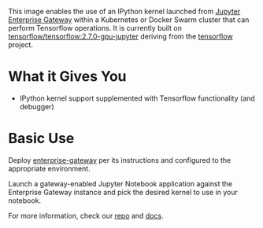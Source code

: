This image enables the use of an IPython kernel launched from [Jupyter Enterprise Gateway](https://jupyter-enterprise-gateway.readthedocs.io/en/latest/) within a Kubernetes or Docker Swarm cluster that can perform Tensorflow operations. It is currently built on [tensorflow/tensorflow:2.7.0-gpu-jupyter](https://hub.docker.com/r/tensorflow/tensorflow/) deriving from the [tensorflow](https://github.com/tensorflow/tensorflow) project.

# What it Gives You

- IPython kernel support supplemented with Tensorflow functionality (and debugger)

# Basic Use

Deploy [enterprise-gateway](https://hub.docker.com/r/elyra/enterprise-gateway/) per its instructions and configured to the appropriate environment.

Launch a gateway-enabled Jupyter Notebook application against the Enterprise Gateway instance and pick the desired kernel to use in your notebook.

For more information, check our [repo](https://github.com/jupyter-server/enterprise_gateway) and [docs](https://jupyter-enterprise-gateway.readthedocs.io/en/latest/).
